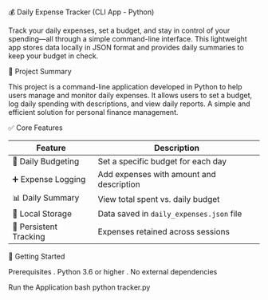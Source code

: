 💰 Daily Expense Tracker (CLI App - Python)

Track your daily expenses, set a budget, and stay in control of your spending—all through a simple command-line interface. This lightweight app stores data locally in JSON format and provides daily summaries to keep your budget in check.



 🧾 Project Summary

This project is a command-line application developed in Python to help users manage and monitor daily expenses. It allows users to set a budget, log daily spending with descriptions, and view daily reports. A simple and efficient solution for personal finance management.



 ✅ Core Features

| Feature               | Description                                                    |
|------------------------|----------------------------------------------------------------|
| 📅 Daily Budgeting      | Set a specific budget for each day                             |
| ➕ Expense Logging      | Add expenses with amount and description                        |
| 📊 Daily Summary        | View total spent vs. daily budget                              |
| 💾 Local Storage        | Data saved in `daily_expenses.json` file                       |
| 🔁 Persistent Tracking  | Expenses retained across sessions                              |



🚀 Getting Started

  Prerequisites
    . Python 3.6 or higher
    . No external dependencies

  Run the Application
    bash
    python tracker.py
